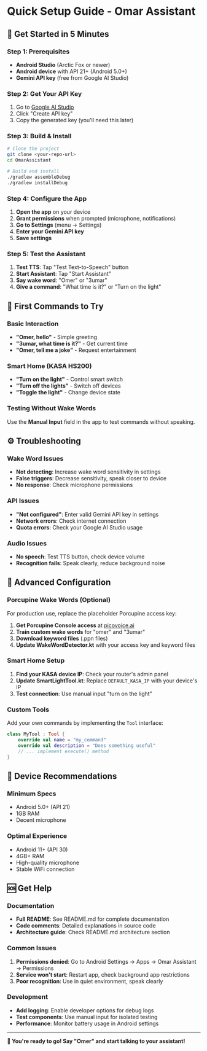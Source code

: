 # Quick Setup Guide - Omar Assistant

## 🚀 Get Started in 5 Minutes

### Step 1: Prerequisites
- **Android Studio** (Arctic Fox or newer)
- **Android device** with API 21+ (Android 5.0+)
- **Gemini API key** (free from Google AI Studio)

### Step 2: Get Your API Key
1. Go to [Google AI Studio](https://makersuite.google.com/app/apikey)
2. Click "Create API key"
3. Copy the generated key (you'll need this later)

### Step 3: Build & Install
```bash
# Clone the project
git clone <your-repo-url>
cd OmarAssistant

# Build and install
./gradlew assembleDebug
./gradlew installDebug
```

### Step 4: Configure the App
1. **Open the app** on your device
2. **Grant permissions** when prompted (microphone, notifications)
3. **Go to Settings** (menu → Settings)
4. **Enter your Gemini API key**
5. **Save settings**

### Step 5: Test the Assistant
1. **Test TTS**: Tap "Test Text-to-Speech" button
2. **Start Assistant**: Tap "Start Assistant"
3. **Say wake word**: "Omer" or "3umar"
4. **Give a command**: "What time is it?" or "Turn on the light"

## 🎯 First Commands to Try

### Basic Interaction
- **"Omer, hello"** - Simple greeting
- **"3umar, what time is it?"** - Get current time
- **"Omer, tell me a joke"** - Request entertainment

### Smart Home (KASA HS200)
- **"Turn on the light"** - Control smart switch
- **"Turn off the lights"** - Switch off devices
- **"Toggle the light"** - Change device state

### Testing Without Wake Words
Use the **Manual Input** field in the app to test commands without speaking.

## ⚙️ Troubleshooting

### Wake Word Issues
- **Not detecting**: Increase wake word sensitivity in settings
- **False triggers**: Decrease sensitivity, speak closer to device
- **No response**: Check microphone permissions

### API Issues
- **"Not configured"**: Enter valid Gemini API key in settings
- **Network errors**: Check internet connection
- **Quota errors**: Check your Google AI Studio usage

### Audio Issues
- **No speech**: Test TTS button, check device volume
- **Recognition fails**: Speak clearly, reduce background noise

## 🔧 Advanced Configuration

### Porcupine Wake Words (Optional)
For production use, replace the placeholder Porcupine access key:

1. **Get Porcupine Console access** at [picovoice.ai](https://console.picovoice.ai/)
2. **Train custom wake words** for "omer" and "3umar"
3. **Download keyword files** (.ppn files)
4. **Update WakeWordDetector.kt** with your access key and keyword files

### Smart Home Setup
1. **Find your KASA device IP**: Check your router's admin panel
2. **Update SmartLightTool.kt**: Replace `DEFAULT_KASA_IP` with your device's IP
3. **Test connection**: Use manual input "turn on the light"

### Custom Tools
Add your own commands by implementing the `Tool` interface:
```kotlin
class MyTool : Tool {
    override val name = "my_command"
    override val description = "Does something useful"
    // ... implement execute() method
}
```

## 📱 Device Recommendations

### Minimum Specs
- Android 5.0+ (API 21)
- 1GB RAM
- Decent microphone

### Optimal Experience
- Android 11+ (API 30)
- 4GB+ RAM
- High-quality microphone
- Stable WiFi connection

## 🆘 Get Help

### Documentation
- **Full README**: See README.md for complete documentation
- **Code comments**: Detailed explanations in source code
- **Architecture guide**: Check README.md architecture section

### Common Issues
1. **Permissions denied**: Go to Android Settings → Apps → Omar Assistant → Permissions
2. **Service won't start**: Restart app, check background app restrictions
3. **Poor recognition**: Use in quiet environment, speak clearly

### Development
- **Add logging**: Enable developer options for debug logs
- **Test components**: Use manual input for isolated testing
- **Performance**: Monitor battery usage in Android settings

---

**🎉 You're ready to go! Say "Omer" and start talking to your assistant!**
